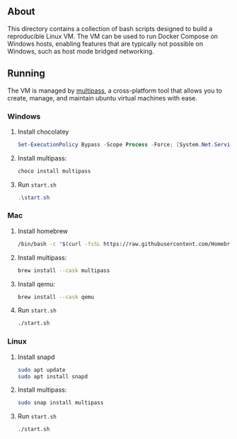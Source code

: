 ## About
This directory contains a collection of bash scripts designed to build a reproducible Linux VM. The VM can be used to run Docker Compose on Windows hosts, enabling features that are typically not possible on Windows, such as host mode bridged networking.

## Running
The VM is managed by [multipass](https://multipass.run/docs), a cross-platform tool that allows you to create, manage, and maintain ubuntu virtual machines with ease.

### Windows
1. Install chocolatey    
    ```powershell
    Set-ExecutionPolicy Bypass -Scope Process -Force; [System.Net.ServicePointManager]::SecurityProtocol = [System.Net.ServicePointManager]::SecurityProtocol -bor 3072; iex ((New-Object System.Net.WebClient).DownloadString('https://chocolatey.org/install.ps1'))
    ```
2. Install multipass:
    ```powershell
    choco install multipass
    ```
3. Run `start.sh`
    ```powershell
    .\start.sh
    ```

### Mac
1. Install homebrew    
    ```bash
    /bin/bash -c "$(curl -fsSL https://raw.githubusercontent.com/Homebrew/install/HEAD/install.sh)"
    ```
2. Install multipass:
    ```bash
    brew install --cask multipass
    ```
3. Install qemu:
    ```bash
    brew install --cask qemu
    ```
4. Run `start.sh`
    ```bash
    ./start.sh
    ```

### Linux
1. Install snapd
    ```bash
    sudo apt update
    sudo apt install snapd
    ```
2. Install multipass:
    ```bash
    sudo snap install multipass
    ```
3. Run `start.sh`
    ```bash
    ./start.sh
    ```